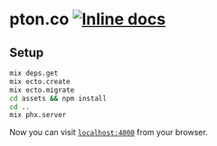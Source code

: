 # pton.co [![Inline docs](http://inch-ci.org/github/casey-chow/pton.co.svg)](http://inch-ci.org/github/casey-chow/pton.co)

## Setup

```sh
mix deps.get
mix ecto.create
mix ecto.migrate
cd assets && npm install
cd ..
mix phx.server
```

Now you can visit [`localhost:4000`](http://localhost:4000) from your browser.
